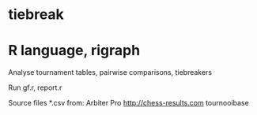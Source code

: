 # tiebreak
# R language, rigraph
Analyse tournament tables, pairwise comparisons, tiebreakers

Run gf.r, report.r

Source files *.csv from:
  Arbiter Pro
  http://chess-results.com
  tournooibase
  
